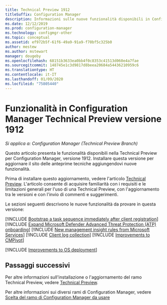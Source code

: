 ```yaml
---
title: Technical Preview 1912
titleSuffix: Configuration Manager
description: Informazioni sulle nuove funzionalità disponibili in Configuration Manager Technical Preview Branch versione 1912.
ms.date: 12/12/2019
ms.prod: configuration-manager
ms.technology: configmgr-other
ms.topic: conceptual
ms.assetid: ef972b5f-61f6-49a9-91a9-f70bf5c325b0
author: mestew
ms.author: mstewart
manager: dougeby
ms.openlocfilehash: 68151b3633ea0bb4f0c8353c41513d060e4a7fae
ms.sourcegitcommit: 148745e1c3d9817d8beea20684a54436210959c6
ms.translationtype: HT
ms.contentlocale: it-IT
ms.lasthandoff: 01/09/2020
ms.locfileid: "75805440"
---
```

# <a name="features-in-configuration-manager-technical-preview-version-1912"></a>Funzionalità in Configuration Manager Technical Preview versione 1912

*Si applica a: Configuration Manager (Technical Preview Branch)*

Questo articolo presenta le funzionalità disponibili nella Technical Preview per Configuration Manager, versione 1912. Installare questa versione per aggiornare il sito delle anteprime tecniche aggiungendovi nuove funzionalità.

Prima di installare questo aggiornamento, vedere l'articolo [Technical Preview](/sccm/core/get-started/technical-preview). L'articolo consente di acquisire familiarità con i requisiti e le limitazioni generali per l'uso di una Technical Preview, con l'aggiornamento tra le versioni e con l'invio di commenti e suggerimenti.

Le sezioni seguenti descrivono le nuove funzionalità da provare in questa versione:

<!-- [!INCLUDE [Example feature name](includes/1912/1234567.md)] -->

[!INCLUDE [Bootstrap a task sequence immediately after client registration](includes/1912/5526972.md)]
[!INCLUDE [Expand Microsoft Defender Advanced Threat Protection (ATP) onboarding](includes/1912/5229962.md)]
[!INCLUDE [New management insight rules from Microsoft Services](includes/1912/3607758.md)]
[!INCLUDE [Client log collection](includes/1912/4226618.md)]
[!INCLUDE [Improvements to CMPivot](includes/1912/5870934.md)]

[!INCLUDE [Improvements to OS deployment](includes/1912/5842295.md)]
<!--5842295,5573175,5690481-->

<!--
## General known issues

[!INCLUDE [Hardware inventory reports](includes/1912/known-issue-osd.md)]
-->

## <a name="next-steps"></a>Passaggi successivi

Per altre informazioni sull'installazione o l'aggiornamento del ramo Technical Preview, vedere [Technical Preview](/sccm/core/get-started/technical-preview).

Per altre informazioni sui diversi rami di Configuration Manager, vedere [Scelta del ramo di Configuration Manager da usare](/sccm/core/understand/which-branch-should-i-use)
